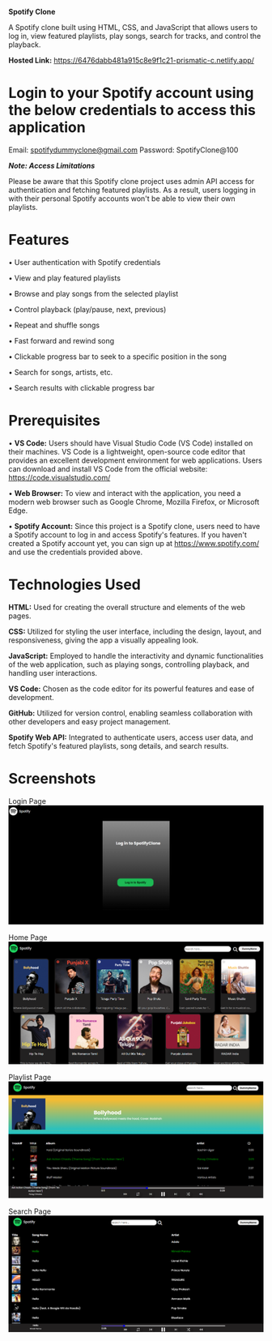 **Spotify Clone**

A Spotify clone built using HTML, CSS, and JavaScript that allows users to log in, view featured playlists, play songs, search for tracks, and control the playback.

**Hosted Link:**
https://6476dabb481a915c8e9f1c21-prismatic-c.netlify.app/ 

# Login to your Spotify account using the below credentials to access this application
Email: spotifydummyclone@gmail.com
Password: SpotifyClone@100

**_Note: Access Limitations_**

Please be aware that this Spotify clone project uses admin API access for authentication and fetching featured playlists. As a result, users logging in with their personal Spotify accounts won't be able to view their own playlists.

# Features
•	User authentication with Spotify credentials

•	View and play featured playlists

•	Browse and play songs from the selected playlist

•	Control playback (play/pause, next, previous)

•	Repeat and shuffle songs

•	Fast forward and rewind song

•	Clickable progress bar to seek to a specific position in the song

•	Search for songs, artists, etc.

•	Search results with clickable progress bar

# Prerequisites
•	**VS Code:** Users should have Visual Studio Code (VS Code) installed on their machines. VS Code is a lightweight, open-source code editor that provides an excellent development environment for web applications. Users can download and install VS Code from the official website: https://code.visualstudio.com/

•	**Web Browser:** To view and interact with the application, you need a modern web browser such as Google Chrome, Mozilla Firefox, or Microsoft Edge.

•	**Spotify Account:** Since this project is a Spotify clone, users need to have a Spotify account to log in and access Spotify's features. If you haven't created a Spotify account yet, you can sign up at https://www.spotify.com/ and use the credentials provided above.

# Technologies Used

**HTML:** Used for creating the overall structure and elements of the web pages.

**CSS:** Utilized for styling the user interface, including the design, layout, and responsiveness, giving the app a visually appealing look.

**JavaScript:** Employed to handle the interactivity and dynamic functionalities of the web application, such as playing songs, controlling playback, and handling user interactions.

**VS Code:** Chosen as the code editor for its powerful features and ease of development.

**GitHub:** Utilized for version control, enabling seamless collaboration with other developers and easy project management.

**Spotify Web API:** Integrated to authenticate users, access user data, and fetch Spotify's featured playlists, song details, and search results.

# Screenshots
Login Page
![Screenshot](login.PNG)

Home Page
![Screenshot](homepage.PNG)

Playlist Page
![Screenshot](playlistpage.PNG)

Search Page
![Screenshot](search.PNG)







 


